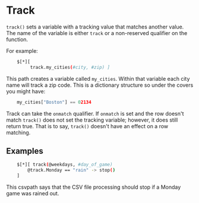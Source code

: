 
# Track

`track()` sets a variable with a tracking value that matches another value. The name of the variable is either `track` or a non-reserved qualifier on the function.

For example:

```bash
    $[*][
         track.my_cities(#city, #zip) ]
```

This path creates a variable called `my_cities`. Within that variable each city name will track a zip code. This is a dictionary structure so under the covers you might have:

```python
    my_cities["Boston"] == 02134
```

Track can take the `onmatch` qualifier. If `onmatch` is set and the row doesn't match `track()` does not set the tracking variable; however, it does still return true. That is to say, `track()` doesn't have an effect on a row matching.

## Examples

```bash
    $[*][ track(@weekdays, #day_of_game)
        @track.Monday == "rain" -> stop()
    ]
```

This csvpath says that the CSV file processing should stop if a Monday game was rained out.




